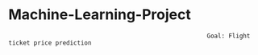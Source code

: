 # Machine-Learning-Project

                                                           Goal: Flight ticket price prediction
